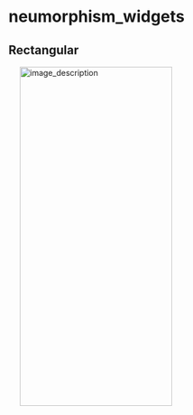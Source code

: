 # neumorphism_widgets

## Rectangular
<p align="left">
  <img style="margin-left: 20px;" src="https://github.com/Muntasir89/Neumorphism/assets/78687005/4dfde2be-9b51-4b49-b441-427f4eba46f7" alt="image_description" width="270" height="600"/>
<!--   <img style="margin-left: 20px;" src="https://github.com/Muntasir89/WhatsApp_clone/assets/78687005/ea6def8e-5728-4b52-b436-522d317fa4fb" alt="image_description" width="270" height="600" />
  <img src="https://github.com/Muntasir89/WhatsApp_clone/assets/78687005/41d8baf9-537a-45a1-9ad9-1dbc247f9e9a" alt="image_description" width="270" height="600" />
  <img src="https://github.com/Muntasir89/WhatsApp_clone/assets/78687005/b4950a5c-ce7e-495c-a0f9-d1158438fa2f" alt="image_description" width="270" height="600" />
  <img src="https://github.com/Muntasir89/WhatsApp_clone/assets/78687005/9bea111d-e558-4f2b-aad5-cd5bb2b2f49e" alt="image_description" width="270" height="600" />
  <img src="https://github.com/Muntasir89/WhatsApp_clone/assets/78687005/2bb05afe-2cfc-4071-a6d9-bad9299d6f1a" alt="image_description" width="270" height="600" />
  <img src="https://github.com/Muntasir89/WhatsApp_clone/assets/78687005/f6abbeb2-f310-475d-9f16-74b13e20c2fa" alt="image_description" width="270" height="600" />
  <img src="https://github.com/Muntasir89/WhatsApp_clone/assets/78687005/cdc62127-4645-41b6-be69-425a702d5ea1" alt="image_description" width="270" height="600" />
  <img src="https://github.com/Muntasir89/WhatsApp_clone/assets/78687005/c3e250a7-1a12-4ec0-9c9b-6733eb34cf0d" alt="image_description" width="270" height="600" />
  <img src="https://github.com/Muntasir89/WhatsApp_clone/assets/78687005/57fa56bf-b277-4a6e-bf09-4363b529d83d" alt="image_description" width="270" height="600" /> -->
</p>

